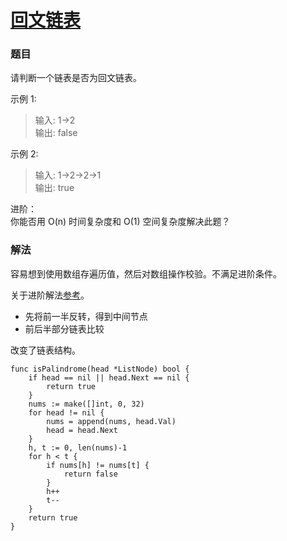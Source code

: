 # [回文链表](https://leetcode-cn.com/problems/palindrome-linked-list/)

### 题目

请判断一个链表是否为回文链表。

示例 1:

>输入: 1->2  
输出: false

示例 2:

>输入: 1->2->2->1  
输出: true

进阶：  
你能否用 O(n) 时间复杂度和 O(1) 空间复杂度解决此题？

### 解法

容易想到使用数组存遍历值，然后对数组操作校验。不满足进阶条件。

关于进阶解法[参考](https://leetcode-cn.com/problems/palindrome-linked-list/solution/javashi-xian-kuai-man-zhi-zhen-fan-zhuan-qian-ban-/)。

* 先将前一半反转，得到中间节点
* 前后半部分链表比较

改变了链表结构。

```
func isPalindrome(head *ListNode) bool {
	if head == nil || head.Next == nil {
		return true
	}
	nums := make([]int, 0, 32)
	for head != nil {
		nums = append(nums, head.Val)
		head = head.Next
	}
	h, t := 0, len(nums)-1
	for h < t {
		if nums[h] != nums[t] {
			return false
		}
		h++
		t--
	}
	return true
}
```
